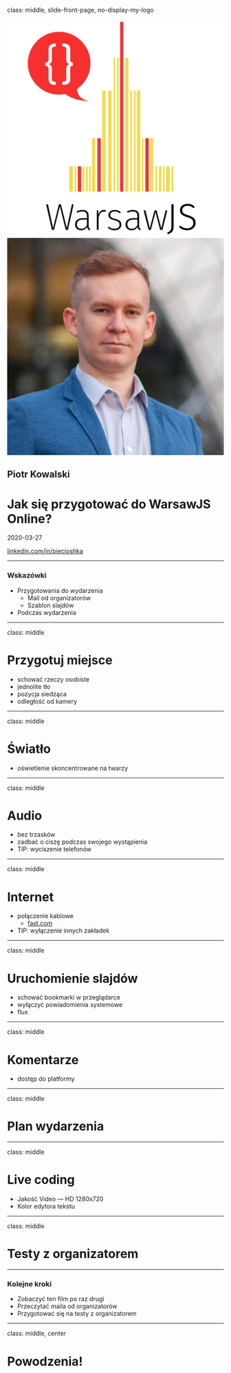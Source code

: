 class: middle, slide-front-page, no-display-my-logo

<div class="talk-card">
  <img class="logo" src="images/warsawjs/logo-warsawjs-black-text.svg">
  <div class="details">
    <img class="speaker-avatar" src="images/avatars/piotr-kowalski.jpg">
    <h2 class="speaker-name">Piotr Kowalski</h2>
    <h1 class="talk-title">Jak się przygotować do WarsawJS Online?</h1>
    <p class="talk-perform">2020-03-27</p>
    <p class="speaker-contact">
      <a href="https://www.linkedin.com/in/piecioshka">linkedin.com/in/piecioshka</a>
    </p>
  </div>
</div>

---

### Wskazówki

* Przygotowania do wydarzenia
    + Mail od organizatorów
    + Szablon slajdów
* Podczas wydarzenia

---

class: middle

# Przygotuj miejsce

* schować rzeczy osobiste
* jednolite tło
* pozycja siedząca
* odległość od kamery

---

class: middle

# Światło

* oświetlenie skoncentrowane na twarzy

---

class: middle

# Audio

* bez trzasków
* zadbać o ciszę podczas swojego wystąpienia
* TIP: wyciszenie telefonów

---

class: middle

# Internet

* połączenie kablowe
    + [fast.com](https://fast.com/)
* TIP: wyłączenie innych zakładek

---

class: middle

# Uruchomienie slajdów

* schować bookmarki w przeglądarce
* wyłączyć powiadomienia systemowe
* flux

---

class: middle

# Komentarze

* dostęp do platformy

---

class: middle

# Plan wydarzenia

---

class: middle

# Live coding

* Jakość Video — HD 1280x720
* Kolor edytora tekstu

---

class: middle

# Testy z organizatorem

---

### Kolejne kroki

* Zobaczyć ten film po raz drugi
* Przeczytać maila od organizatorów
* Przygotować się na testy z organizatorem

---

class: middle, center

# Powodzenia!
